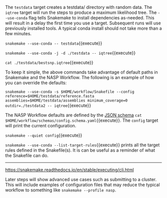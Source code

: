 The `testdata` target creates a testdata/ directory with random data. The `iqtree` target will run the steps to produce a maximum likelihood tree. The `--use-conda` flag tells Snakemake to install dependencies as-needed. This will result in a delay the first time you use a target. Subsequent runs will use previously installed tools. A typical conda install should not take more than a few minutes.

`snakemake --use-conda -- testdata`{{execute}}

`snakemake --use-conda -j -d ./testdata -- iqtree`{{execute}}

`cat ./testdata/bestsnp.iqtree`{{execute}}

To keep it simple, the above commands take advantage of default paths in Snakemake and the NASP Workflow. The following is an example of how you can override the defaults:

`snakemake --use-conda -s $HOME/workflow/Snakefile --config reference=$HOME/testdata/reference.fasta assemblies=$HOME/testdata/assemblies minimum_coverage=0 outdir=./testdata2 -- iqtree`{{execute}}

The NASP Workflow defaults are defined by the [JSON schema](https://json-schema.org/) `cat $HOME/workflow/schemas/config.schema.yaml`{{execute}}. The `config` target will print the current configuration.

`snakemake --quiet config`{{execute}}

`snakemake --use-conda --list-target-rules`{{execute}} prints all the target rules defined in the Snakefile(s). It is can be useful as a reminder of what the Snakefile can do.

---

https://snakemake.readthedocs.io/en/stable/executing/cli.html

Later steps will show advanced use cases such as submitting to a cluster. This will include examples of configuration files that may reduce the typical workflow to something like `snakemake --profile nasp`.

